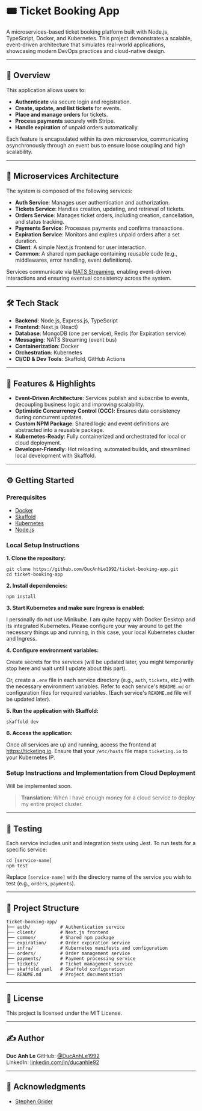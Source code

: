 # 🎟️ Ticket Booking App

A microservices-based ticket booking platform built with Node.js, TypeScript, Docker, and Kubernetes. This project demonstrates a scalable, event-driven architecture that simulates real-world applications, showcasing modern DevOps practices and cloud-native design.

---

## 🚀 Overview

This application allows users to:

- **Authenticate** via secure login and registration.
- **Create, update, and list tickets** for events.
- **Place and manage orders** for tickets.
- **Process payments** securely with Stripe.
- **Handle expiration** of unpaid orders automatically.

Each feature is encapsulated within its own microservice, communicating asynchronously through an event bus to ensure loose coupling and high scalability.

---

## 🧱 Microservices Architecture

The system is composed of the following services:

- **Auth Service**: Manages user authentication and authorization.
- **Tickets Service**: Handles creation, updating, and retrieval of tickets.
- **Orders Service**: Manages ticket orders, including creation, cancellation, and status tracking.
- **Payments Service**: Processes payments and confirms transactions.
- **Expiration Service**: Monitors and expires unpaid orders after a set duration.
- **Client**: A simple Next.js frontend for user interaction.
- **Common**: A shared npm package containing reusable code (e.g., middlewares, error handling, event definitions).

Services communicate via [NATS Streaming](https://docs.nats.io/nats-streaming-concepts/intro), enabling event-driven interactions and ensuring eventual consistency across the system.

---

## 🛠️ Tech Stack

- **Backend**: Node.js, Express.js, TypeScript
- **Frontend**: Next.js (React)
- **Database**: MongoDB (one per service), Redis (for Expiration service)
- **Messaging**: NATS Streaming (event bus)
- **Containerization**: Docker
- **Orchestration**: Kubernetes
- **CI/CD & Dev Tools**: Skaffold, GitHub Actions

---

## 🧪 Features & Highlights

- **Event-Driven Architecture**: Services publish and subscribe to events, decoupling business logic and improving scalability.
- **Optimistic Concurrency Control (OCC)**: Ensures data consistency during concurrent updates.
- **Custom NPM Package**: Shared logic and event definitions are abstracted into a reusable package.
- **Kubernetes-Ready**: Fully containerized and orchestrated for local or cloud deployment.
- **Developer-Friendly**: Hot reloading, automated builds, and streamlined local development with Skaffold.

---

## ⚙️ Getting Started

### Prerequisites

- [Docker](https://www.docker.com/)
- [Skaffold](https://skaffold.dev/)
- [Kubernetes](https://kubernetes.io/docs/home/)
- [Node.js](https://nodejs.org/)

### Local Setup Instructions

**1. Clone the repository:**

```
git clone https://github.com/DucAnhLe1992/ticket-booking-app.git
cd ticket-booking-app
```

**2. Install dependencies:**

```
npm install
```

**3. Start Kubernetes and make sure Ingress is enabled:**

I personally do not use Minikube. I am quite happy with Docker Desktop and its integrated Kubernetes. Please configure your way around to get the necessary things up and running, in this case, your local Kubernetes cluster and Ingress.

**4. Configure environment variables:**

Create secrets for the services (will be updated later, you might temporarily stop here and wait until I update about this part).

Or, create a `.env` file in each service directory (e.g., `auth`, `tickets`, etc.) with the necessary environment variables. Refer to each service's `README.md` or configuration files for required variables. (Each service's `README.md` file will be updated later).

**5. Run the application with Skaffold:**

```
skaffold dev
```

**6. Access the application:**

Once all services are up and running, access the frontend at https://ticketing.io. Ensure that your `/etc/hosts` file maps `ticketing.io` to your Kubernetes IP.

### Setup Instructions and Implementation from Cloud Deployment

Will be implemented soon.

> **Translation:** When I have enough money for a cloud service to deploy my entire project cluster.

---

## 🧪 Testing

Each service includes unit and integration tests using Jest. To run tests for a specific service:
```
cd [service-name]
npm test
```
Replace `[service-name]` with the directory name of the service you wish to test (e.g., `orders`, `payments`).

---

## 📁 Project Structure

```
ticket-booking-app/
├── auth/           # Authentication service
├── client/         # Next.js frontend
├── common/         # Shared npm package
├── expiration/     # Order expiration service
├── infra/          # Kubernetes manifests and configuration
├── orders/         # Order management service
├── payments/       # Payment processing service
├── tickets/        # Ticket management service
├── skaffold.yaml   # Skaffold configuration
└── README.md       # Project documentation
```

---

## 📄 License
This project is licensed under the MIT License.

---

## ✍️ Author
**Duc Anh Le**
GitHub: [@DucAnhLe1992](https://github.com/DucAnhLe1992)  
LinkedIn: [linkedin.com/in/ducanhle92](https://linkedin.com/in/ducanhle92)

---

## 🙌 Acknowledgments
* [Stephen Grider](https://x.com/ste_grider)
